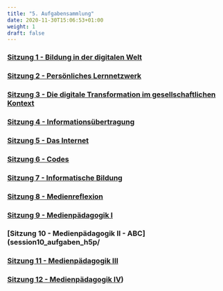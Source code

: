 ```yaml
---
title: "5. Aufgabensammlung"
date: 2020-11-30T15:06:53+01:00
weight: 1
draft: false
---
```


<!-- Kurzverlinkung wie bei 6 möglich !-->

### [Sitzung 1 - Bildung in der digitalen Welt](session1_aufgaben_h5p/)
### [Sitzung 2 - Persönliches Lernnetzwerk](session2_aufgaben_h5p/)
### [Sitzung 3 - Die digitale Transformation im gesellschaftlichen Kontext](session3_aufgaben_h5p/)
### [Sitzung 4 - Informationsübertragung](session4_aufgaben_h5p/)
### [Sitzung 5 - Das Internet](session5_aufgaben_h5p/)
### [Sitzung 6 - Codes](session6_aufgaben_h5p/)
### [Sitzung 7 - Informatische Bildung](session7_aufgaben_h5p/)
### [Sitzung 8 - Medienreflexion](session8_aufgaben_h5p/)
### [Sitzung 9 - Medienpädagogik I](session9_aufgaben_h5p/)
### [Sitzung 10 - Medienpädagogik II - ABC](session10_aufgaben_h5p/
### [Sitzung 11 - Medienpädagogik III](session11_aufgaben_h5p/)
### [Sitzung 12 - Medienpädagogik IV](session12_aufgaben_h5p/))
